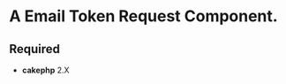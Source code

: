 A Email Token Request Component.
==========================================================================================

Required
------------------------------------------------------------------------------------------
 -  **cakephp** 2.X
